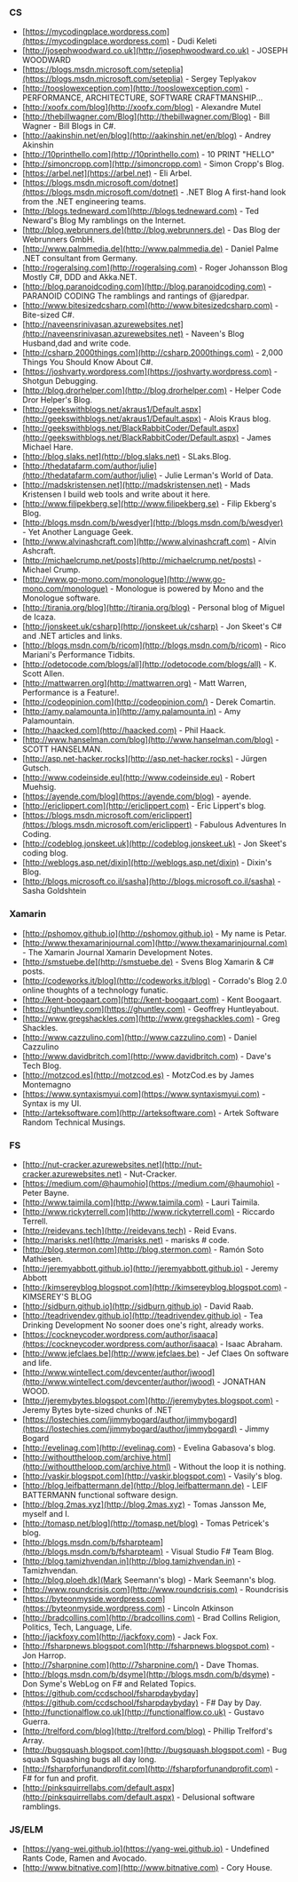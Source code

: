 ### CS

- [https://mycodingplace.wordpress.com](https://mycodingplace.wordpress.com) - Dudi Keleti
- [http://josephwoodward.co.uk](http://josephwoodward.co.uk) - JOSEPH WOODWARD
- [https://blogs.msdn.microsoft.com/seteplia](https://blogs.msdn.microsoft.com/seteplia) - Sergey Teplyakov
- [http://tooslowexception.com](http://tooslowexception.com) - PERFORMANCE, ARCHITECTURE, SOFTWARE CRAFTMANSHIP...
- [http://xoofx.com/blog](http://xoofx.com/blog) - Alexandre Mutel
- [http://thebillwagner.com/Blog](http://thebillwagner.com/Blog) - Bill Wagner - Bill Blogs in C#.
- [http://aakinshin.net/en/blog](http://aakinshin.net/en/blog) - Andrey Akinshin
- [http://10printhello.com](http://10printhello.com) - 10 PRINT "HELLO"
- [http://simoncropp.com](http://simoncropp.com) - Simon Cropp's Blog.
- [https://arbel.net](https://arbel.net) - Eli Arbel.
- [https://blogs.msdn.microsoft.com/dotnet](https://blogs.msdn.microsoft.com/dotnet) - .NET Blog A first-hand look from the .NET engineering teams.
- [http://blogs.tedneward.com](http://blogs.tedneward.com) - Ted Neward's Blog My ramblings on the Internet.
- [http://blog.webrunners.de](http://blog.webrunners.de) - Das Blog der Webrunners GmbH.
- [http://www.palmmedia.de](http://www.palmmedia.de) - Daniel Palme .NET consultant from Germany.
- [http://rogeralsing.com](http://rogeralsing.com) - Roger Johansson Blog Mostly C#, DDD and Akka.NET.
- [http://blog.paranoidcoding.com](http://blog.paranoidcoding.com) - PARANOID CODING The ramblings and rantings of @jaredpar.
- [http://www.bitesizedcsharp.com](http://www.bitesizedcsharp.com) - Bite-sized C#.
- [http://naveensrinivasan.azurewebsites.net](http://naveensrinivasan.azurewebsites.net) - Naveen's Blog Husband,dad and write code.
- [http://csharp.2000things.com](http://csharp.2000things.com) - 2,000 Things You Should Know About C#.
- [https://joshvarty.wordpress.com](https://joshvarty.wordpress.com) - Shotgun Debugging.
- [http://blog.drorhelper.com](http://blog.drorhelper.com) - Helper Code Dror Helper's Blog.
- [http://geekswithblogs.net/akraus1/Default.aspx](http://geekswithblogs.net/akraus1/Default.aspx) - Alois Kraus blog.
- [http://geekswithblogs.net/BlackRabbitCoder/Default.aspx](http://geekswithblogs.net/BlackRabbitCoder/Default.aspx) - James Michael Hare.
- [http://blog.slaks.net](http://blog.slaks.net) - SLaks.Blog.
- [http://thedatafarm.com/author/julie](http://thedatafarm.com/author/julie) - Julie Lerman's World of Data.
- [http://madskristensen.net](http://madskristensen.net) - Mads Kristensen I build web tools and write about it here.
- [http://www.filipekberg.se](http://www.filipekberg.se) - Filip Ekberg's Blog.
- [http://blogs.msdn.com/b/wesdyer](http://blogs.msdn.com/b/wesdyer) - Yet Another Language Geek.
- [http://www.alvinashcraft.com](http://www.alvinashcraft.com) - Alvin Ashcraft.
- [http://michaelcrump.net/posts](http://michaelcrump.net/posts) - Michael Crump.
- [http://www.go-mono.com/monologue](http://www.go-mono.com/monologue) - Monologue is powered by Mono and the Monologue software.
- [http://tirania.org/blog](http://tirania.org/blog) - Personal blog of Miguel de Icaza.
- [http://jonskeet.uk/csharp](http://jonskeet.uk/csharp) - Jon Skeet's C# and .NET articles and links.
- [http://blogs.msdn.com/b/ricom](http://blogs.msdn.com/b/ricom) - Rico Mariani's Performance Tidbits.
- [http://odetocode.com/blogs/all](http://odetocode.com/blogs/all) - K. Scott Allen.
- [http://mattwarren.org](http://mattwarren.org) - Matt Warren, Performance is a Feature!.
- [http://codeopinion.com](http://codeopinion.com/) - Derek Comartin.
- [http://amy.palamounta.in](http://amy.palamounta.in) - Amy Palamountain.
- [http://haacked.com](http://haacked.com) - Phil Haack.
- [http://www.hanselman.com/blog](http://www.hanselman.com/blog) - SCOTT HANSELMAN.
- [http://asp.net-hacker.rocks](http://asp.net-hacker.rocks) - Jürgen Gutsch.
- [http://www.codeinside.eu](http://www.codeinside.eu) - Robert Muehsig.
- [https://ayende.com/blog](https://ayende.com/blog) - ayende.
- [http://ericlippert.com](http://ericlippert.com) - Eric Lippert's blog.
- [https://blogs.msdn.microsoft.com/ericlippert](https://blogs.msdn.microsoft.com/ericlippert) - Fabulous Adventures In Coding.
- [http://codeblog.jonskeet.uk](http://codeblog.jonskeet.uk) - Jon Skeet's coding blog.
- [http://weblogs.asp.net/dixin](http://weblogs.asp.net/dixin) - Dixin's Blog.
- [http://blogs.microsoft.co.il/sasha](http://blogs.microsoft.co.il/sasha) - Sasha Goldshtein

### Xamarin

- [http://pshomov.github.io](http://pshomov.github.io) - My name is Petar.
- [http://www.thexamarinjournal.com](http://www.thexamarinjournal.com) - The Xamarin Journal Xamarin Development Notes.
- [http://smstuebe.de](http://smstuebe.de) - Svens Blog Xamarin & C# posts.
- [http://codeworks.it/blog](http://codeworks.it/blog) - Corrado's Blog 2.0 online thoughts of a technology funatic.
- [http://kent-boogaart.com](http://kent-boogaart.com) - Kent Boogaart.
- [https://ghuntley.com](https://ghuntley.com) - Geoffrey Huntleyabout.
- [http://www.gregshackles.com](http://www.gregshackles.com) - Greg Shackles.
- [http://www.cazzulino.com](http://www.cazzulino.com) - Daniel Cazzulino
- [http://www.davidbritch.com](http://www.davidbritch.com) - Dave's Tech Blog.
- [http://motzcod.es](http://motzcod.es) - MotzCod.es by James Montemagno
- [https://www.syntaxismyui.com](https://www.syntaxismyui.com) - Syntax is my UI.
- [http://arteksoftware.com](http://arteksoftware.com) - Artek Software Random Technical Musings.

### FS

- [http://nut-cracker.azurewebsites.net](http://nut-cracker.azurewebsites.net) - Nut-Cracker.
- [https://medium.com/@haumohio](https://medium.com/@haumohio) - Peter Bayne.
- [http://www.taimila.com](http://www.taimila.com) - Lauri Taimila.
- [http://www.rickyterrell.com](http://www.rickyterrell.com) - Riccardo Terrell.
- [http://reidevans.tech](http://reidevans.tech) - Reid Evans.
- [http://marisks.net](http://marisks.net) - marisks # code.
- [http://blog.stermon.com](http://blog.stermon.com) - Ramón Soto Mathiesen.
- [http://jeremyabbott.github.io](http://jeremyabbott.github.io) - Jeremy Abbott
- [http://kimsereyblog.blogspot.com](http://kimsereyblog.blogspot.com) - KIMSEREY'S BLOG
- [http://sidburn.github.io](http://sidburn.github.io) - David Raab.
- [http://teadrivendev.github.io](http://teadrivendev.github.io) - Tea Drinking Development No sooner does one's right, already works.
- [https://cockneycoder.wordpress.com/author/isaaca](https://cockneycoder.wordpress.com/author/isaaca) - Isaac Abraham.
- [http://www.jefclaes.be](http://www.jefclaes.be) - Jef Claes On software and life.
- [http://www.wintellect.com/devcenter/author/jwood](http://www.wintellect.com/devcenter/author/jwood) - JONATHAN WOOD.
- [http://jeremybytes.blogspot.com](http://jeremybytes.blogspot.com) - Jeremy Bytes byte-sized chunks of .NET
- [https://lostechies.com/jimmybogard/author/jimmybogard](https://lostechies.com/jimmybogard/author/jimmybogard) - Jimmy Bogard
- [http://evelinag.com](http://evelinag.com) - Evelina Gabasova's blog.
- [http://withouttheloop.com/archive.html](http://withouttheloop.com/archive.html) - Without the loop it is nothing.
- [http://vaskir.blogspot.com](http://vaskir.blogspot.com) - Vasily's blog.
- [http://blog.leifbattermann.de](http://blog.leifbattermann.de) - LEIF BATTERMANN functional software design.
- [http://blog.2mas.xyz](http://blog.2mas.xyz) - Tomas Jansson Me, myself and I.
- [http://tomasp.net/blog](http://tomasp.net/blog) - Tomas Petricek's blog.
- [http://blogs.msdn.com/b/fsharpteam](http://blogs.msdn.com/b/fsharpteam) - Visual Studio F# Team Blog.
- [http://blog.tamizhvendan.in](http://blog.tamizhvendan.in) - Tamizhvendan.
- [http://blog.ploeh.dk](Mark Seemann's blog) - Mark Seemann's blog.
- [http://www.roundcrisis.com](http://www.roundcrisis.com) - Roundcrisis
- [https://byteonmyside.wordpress.com](https://byteonmyside.wordpress.com) - Lincoln Atkinson
- [http://bradcollins.com](http://bradcollins.com) - Brad Collins Religion, Politics, Tech, Language, Life.
- [http://jackfoxy.com](http://jackfoxy.com) - Jack Fox.
- [http://fsharpnews.blogspot.com](http://fsharpnews.blogspot.com) - Jon Harrop.
- [http://7sharpnine.com](http://7sharpnine.com/) - Dave Thomas.
- [http://blogs.msdn.com/b/dsyme](http://blogs.msdn.com/b/dsyme) - Don Syme's WebLog on F# and Related Topics.
- [https://github.com/ccdschool/fsharpdaybyday](https://github.com/ccdschool/fsharpdaybyday) - F# Day by Day.
- [http://functionalflow.co.uk](http://functionalflow.co.uk) - Gustavo Guerra.
- [http://trelford.com/blog](http://trelford.com/blog) - Phillip Trelford's Array.
- [http://bugsquash.blogspot.com](http://bugsquash.blogspot.com) - Bug squash Squashing bugs all day long.
- [http://fsharpforfunandprofit.com](http://fsharpforfunandprofit.com) - F# for fun and profit.
- [http://pinksquirrellabs.com/default.aspx](http://pinksquirrellabs.com/default.aspx) - Delusional software ramblings.

### JS/ELM

- [https://yang-wei.github.io](https://yang-wei.github.io) - Undefined Rants Code, Ramen and Avocado.
- [http://www.bitnative.com](http://www.bitnative.com) - Cory House.
